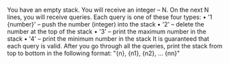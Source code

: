 You have an empty stack. You will receive an integer – N. On the next N lines, you will receive queries. Each query is one of these four types:
•	'1 {number}' – push the number (integer) into the stack
•	'2' – delete the number at the top of the stack
•	'3' – print the maximum number in the stack
•	'4' – print the minimum number in the stack
It is guaranteed that each query is valid.
After you go through all the queries, print the stack from top to bottom in the following format:
"{n}, {n1}, {n2}, ... {nn}"
